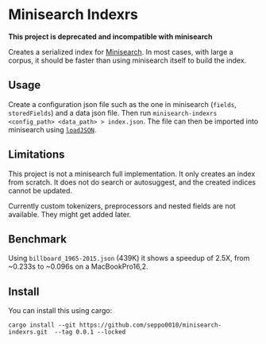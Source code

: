 # Minisearch Indexrs

**This project is deprecated and incompatible with minisearch**

Creates a serialized index for
[Minisearch](https://lucaong.github.io/minisearch/). In most cases, with large
a corpus, it should be faster than using minisearch itself to build the index.

## Usage

Create a configuration json file such as the one in minisearch (`fields`,
`storedFields`) and a data json file. Then run
`minisearch-indexrs <config_path> <data_path> > index.json`.
The file can then be imported into minisearch using
[`loadJSON`](https://lucaong.github.io/minisearch/classes/_minisearch_.minisearch.html#loadjson).

## Limitations

This project is not a minisearch full implementation. It only creates an index
from scratch. It does not do search or autosuggest, and the created indices
cannot be updated.

Currently custom tokenizers, preprocessors and nested fields are not available.
They might get added later.

## Benchmark

Using `billboard_1965-2015.json` (439K) it shows a speedup of 2.5X, from
~0.233s to ~0.096s on a MacBookPro16,2.

## Install

You can install this using cargo:

`cargo install --git https://github.com/seppo0010/minisearch-indexrs.git  --tag 0.0.1 --locked`
